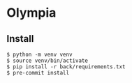 # Olympia

## Install

```
$ python -m venv venv
$ source venv/bin/activate
$ pip install -r back/requirements.txt
$ pre-commit install
```
